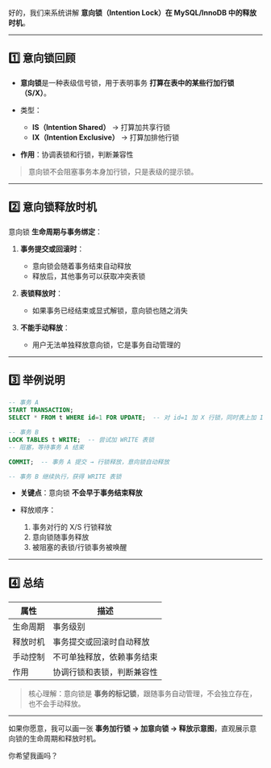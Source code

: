 好的，我们来系统讲解 **意向锁（Intention Lock）在 MySQL/InnoDB 中的释放时机**。

---

## 1️⃣ 意向锁回顾

* **意向锁**是一种表级信号锁，用于表明事务 **打算在表中的某些行加行锁（S/X）**。
* 类型：

  * **IS（Intention Shared）** → 打算加共享行锁
  * **IX（Intention Exclusive）** → 打算加排他行锁
* **作用**：协调表锁和行锁，判断兼容性

> 意向锁不会阻塞事务本身加行锁，只是表级的提示锁。

---

## 2️⃣ 意向锁释放时机

意向锁 **生命周期与事务绑定**：

1. **事务提交或回滚时**：

   * 意向锁会随着事务结束自动释放
   * 释放后，其他事务可以获取冲突表锁
2. **表锁释放时**：

   * 如果事务已经结束或显式解锁，意向锁也随之消失
3. **不能手动释放**：

   * 用户无法单独释放意向锁，它是事务自动管理的

---

## 3️⃣ 举例说明

```sql
-- 事务 A
START TRANSACTION;
SELECT * FROM t WHERE id=1 FOR UPDATE;  -- 对 id=1 加 X 行锁，同时表上加 IX 意向锁

-- 事务 B
LOCK TABLES t WRITE;  -- 尝试加 WRITE 表锁
-- 阻塞，等待事务 A 结束

COMMIT;  -- 事务 A 提交 → 行锁释放，意向锁自动释放

-- 事务 B 继续执行，获得 WRITE 表锁
```

* **关键点**：意向锁 **不会早于事务结束释放**
* 释放顺序：

  1. 事务对行的 X/S 行锁释放
  2. 意向锁随事务释放
  3. 被阻塞的表锁/行锁事务被唤醒

---

## 4️⃣ 总结

| 属性   | 描述            |
| ---- | ------------- |
| 生命周期 | 事务级别          |
| 释放时机 | 事务提交或回滚时自动释放  |
| 手动控制 | 不可单独释放，依赖事务结束 |
| 作用   | 协调行锁和表锁，判断兼容性 |

> 核心理解：意向锁是 **事务的标记锁**，跟随事务自动管理，不会独立存在，也不会手动释放。

---

如果你愿意，我可以画一张 **事务加行锁 → 加意向锁 → 释放示意图**，直观展示意向锁的生命周期和释放时机。

你希望我画吗？
